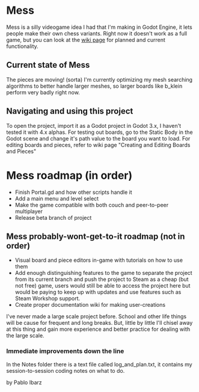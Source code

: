 # Mess
Mess is a silly videogame idea I had that I'm making in Godot Engine, it lets people make their own chess variants. 
Right now it doesn't work as a full game, but you can look at the [wiki page](https://github.com/Roboticy3/Mess/wiki) for planned and current functionality.

## Current state of Mess
The pieces are moving! (sorta)
I'm currently optimizing my mesh searching algorithms to better handle larger meshes, so larger boards like b_klein perform very badly right now.

## Navigating and using this project
To open the project, import it as a Godot project in Godot 3.x, I haven't tested it with 4.x alphas.
For testing out boards, go to the Static Body in the Godot scene and change it's path value to the board you want to load.
For editing boards and pieces, refer to wiki page "Creating and Editing Boards and Pieces"

# Mess roadmap (in order)
 - Finish Portal.gd and how other scripts handle it
 - Add a main menu and level select
 - Make the game compatible with both couch and peer-to-peer multiplayer
 - Release beta branch of project

## Mess probably-wont-get-to-it roadmap (not in order)
 - Visual board and piece editors in-game with tutorials on how to use them
 - Add enough distinguishing features to the game to separate the project from its current branch and push the project to Steam as a cheap (but not free) game, users would still be able to access the project here but would be paying to keep up with updates and use features such as Steam Workshop support.
 - Create proper documentation wiki for making user-creations

I've never made a large scale project before. School and other life things will be cause for frequent and long breaks.
But, little by little I'll chisel away at this thing and gain more experience and better practice for dealing with the large scale.

### Immediate improvements down the line
In the Notes folder there is a text file called log_and_plan.txt, it contains my session-to-session coding notes on what to do.

by Pablo Ibarz
